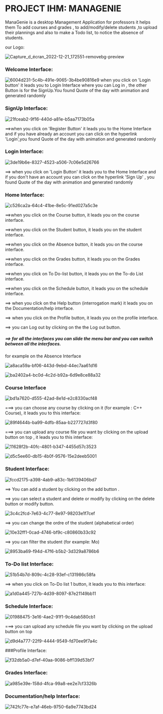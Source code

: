 # PROJECT IHM: MANAGENIE
ManaGenie is a desktop  Management Application for professors
it helps them To add courses and grades , to add/modify/delete students ,to upload their plannings and also to make a Todo list, to notice the absence of students.

 our Logo:
 
 ![Capture_d_écran_2022-12-21_172551-removebg-preview](https://user-images.githubusercontent.com/87017143/215352576-bb1a8fcc-8909-47a3-95ad-43043d566104.png)

### Welcome Interface:
![6004d231-5c4b-491e-9065-3b4be90816e9](https://user-images.githubusercontent.com/87017143/215352708-5bd18f3a-cda7-4203-8844-01178b3dfa64.jpg)
 when you click on 'Login button' it leads you to Login Interface  where you can Log in , the other Button is for the SignUp.You found Quote of the day with animation and generated randomly
 
 ### SignUp Interface:
 
 ![21fceab2-9f16-440d-a81e-b5aa7173b05a](https://user-images.githubusercontent.com/87017143/215352854-cd105cdc-0f4b-4738-9fdc-ba45915c2919.jpg)
 
==>when you click on 'Register Button' it leads you to the Home Interface and if you have already an account you can click on the hyperlink 'Login',you found Quote of the day with animation and generated randomly
 
 ### Login Interface:
 
 ![3de19b6e-8327-4523-a506-7c06e5d26766](https://user-images.githubusercontent.com/87017143/215352828-520c0549-9bbd-4696-9810-98b7207fc317.jpg)
 
==> when you click on 'Login Button' it leads you to the Home Interface and if you don't have  an account you can click on the hyperlink 'Sign Up' , you found Quote of the day with animation and generated randomly


### Home Interface:

![c526ca2a-64c4-41be-8e5c-91ed027a5c3e](https://user-images.githubusercontent.com/87017143/215353202-e27f4051-36c3-4ad4-a078-8fb18819c2cb.jpg)

==>when you click on the Course button, it leads you on the course interface.

==>when you click on the Student button, it leads you on the student interface.

==>when you click on the Absence button, it leads you on the course interface.

==>when you click on the Grades button, it leads you on the Grades interface.

==>when you click on To Do-list button, it leads you on the To-do List interface.

==>when you click on the Schedule button, it leads you on the schedule interface.

==> when you click on the Help button (interrogation mark) it leads you on the Documentation/help interface.

==> when you click on the Profile button, it leads you on the profile interface.

==> you can Log out by clicking on the the Log out button.
##### ==> for all the interfaces you can slide the menu bar and you can switch between all the interfaces.

for example on the Absence Interface

![a8aca59a-bf06-443d-9ebd-44ec7aa61d16](https://user-images.githubusercontent.com/87017143/215353651-66e5dd92-2d62-4a4d-8db6-6eb660b34854.jpg)

![ba2402a4-bc0d-4c2d-b92a-6d9e8ce88a32](https://user-images.githubusercontent.com/87017143/215353657-008468e2-de34-4087-865d-346763562163.jpg)

### Course Interface

![bd1a7620-d555-42ad-8e1d-e2c8330acf48](https://user-images.githubusercontent.com/87017143/215353745-b0eaceba-2b6f-4f17-97eb-c3ab201a18f7.jpg)

===> you can choose any course by clicking on it (for example : C++ Course), it leads you to this interface:


![89f4644b-ba99-4dfb-85aa-b227727d3f80](https://user-images.githubusercontent.com/87017143/215353834-8051e04c-1518-4dd1-800e-baf9bfc22661.jpg)

===> you can upload any course file you want by clicking on the upload button on top , it leads you to this interface:

![11628f2b-40fc-4801-b347-4455d57c3523](https://user-images.githubusercontent.com/87017143/215353973-5db1e6fa-e46a-47be-92c3-51cfdb2f4035.jpg)


![d5c5ee60-db15-4b0f-9576-15e2deeb5001](https://user-images.githubusercontent.com/87017143/215353993-656792bf-5d59-421d-bf54-4726e757434e.jpg)

### Student Interface:
![fccd2175-a398-4ab9-a83c-1b6139406bd7](https://user-images.githubusercontent.com/87017143/215354053-21dcfcc5-2eae-4ae6-841e-8214db9187ba.jpg)
 
 ==> You can add a student by clicking on the add button .
 
 ==> you can select a student and delete or modify by clicking on the delete button or modify button.
 
 ![3c4c2fcd-7e63-4c77-8e97-98203e1f7cef](https://user-images.githubusercontent.com/87017143/215354306-738e8684-223a-46d9-aec2-909ef05b6c8b.jpg)

 
 ==> you can change the ordre of the student (alphabetical order)
 
![10e32ff1-0cad-4746-bf9c-c80860b33c92](https://user-images.githubusercontent.com/87017143/215354312-69035577-8785-41e8-9dac-607c576d2bf0.jpg)

==> you can filter the student (for example: Mo)

![8953ba69-f94d-47f6-b5b2-3d329a8786b6](https://user-images.githubusercontent.com/87017143/215354498-c8560bf5-11ac-40ab-ba50-bf5ffa0b4d05.jpg)


### To-Do list Interface:

![51b54b7d-809c-4c28-93ef-c131986c58fa](https://user-images.githubusercontent.com/87017143/215354388-4c812c16-2380-42b1-b6c6-1ded98c68061.jpg)

==> when you click on To-Do list 1 button, it leads you to this interface:

![a1d0a445-727b-4d39-8097-87e21149bb11](https://user-images.githubusercontent.com/87017143/215354478-eb289bb9-0067-47e5-9e20-794476dac71a.jpg)

### Schedule Interface:

![01988475-3e16-4ae2-91f1-9c4dab580cb1](https://user-images.githubusercontent.com/87017143/215354579-7a686746-3c8f-4635-b1af-8daa045b6e60.jpg)
 
===> you can upload any schedule file you want by clicking on the upload button on top 

![d9d4a777-22f9-4444-9549-fd70ee9f7a4c](https://user-images.githubusercontent.com/87017143/215354605-609380c6-56f8-4fdd-aa77-28515ee02b4c.jpg)

###Profile Interface:

![f32db5a0-d7ef-40aa-9086-bff139d53bf7](https://user-images.githubusercontent.com/87017143/215354694-c40b83bc-eaa4-4ade-b8cb-ffec750b2387.jpg)

### Grades Interface:
![a985e39e-158d-4fca-99a8-ee2e7cf3326b](https://user-images.githubusercontent.com/87017143/215354617-90b1d2aa-3f53-47b1-a827-678fce48ba3d.jpg)

### Documentation/help Interface:

![742fc77e-e7af-46eb-9750-6a9e7743bd24](https://user-images.githubusercontent.com/87017143/215354668-339848f4-4e69-4cd0-950e-532401580bae.jpg)





